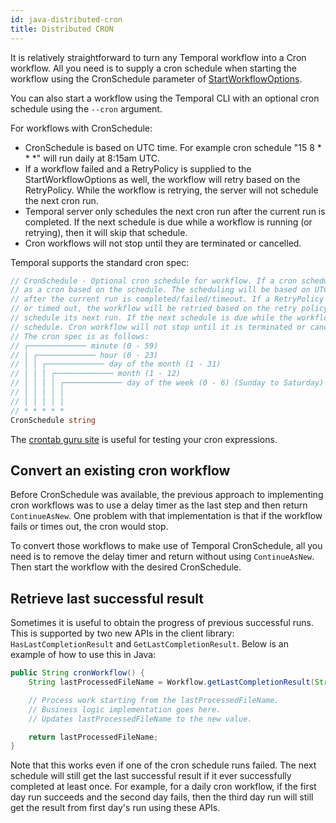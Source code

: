 ```yaml
---
id: java-distributed-cron
title: Distributed CRON
---
```


It is relatively straightforward to turn any Temporal workflow into a Cron workflow. All you need
is to supply a cron schedule when starting the workflow using the CronSchedule
parameter of
[StartWorkflowOptions](https://www.javadoc.io/doc/io.temporal/temporal-sdk/latest/io/temporal/client/WorkflowOptions.html).

You can also start a workflow using the Temporal CLI with an optional cron schedule using the `--cron` argument.

For workflows with CronSchedule:

* CronSchedule is based on UTC time. For example cron schedule "15 8 \* \* \*"
  will run daily at 8:15am UTC.
* If a workflow failed and a RetryPolicy is supplied to the StartWorkflowOptions
  as well, the workflow will retry based on the RetryPolicy. While the workflow is
  retrying, the server will not schedule the next cron run.
* Temporal server only schedules the next cron run after the current run is
  completed. If the next schedule is due while a workflow is running (or retrying),
  then it will skip that schedule.
* Cron workflows will not stop until they are terminated or cancelled.

Temporal supports the standard cron spec:

```go
// CronSchedule - Optional cron schedule for workflow. If a cron schedule is specified, the workflow will run
// as a cron based on the schedule. The scheduling will be based on UTC time. The schedule for the next run only happens
// after the current run is completed/failed/timeout. If a RetryPolicy is also supplied, and the workflow failed
// or timed out, the workflow will be retried based on the retry policy. While the workflow is retrying, it won't
// schedule its next run. If the next schedule is due while the workflow is running (or retrying), then it will skip that
// schedule. Cron workflow will not stop until it is terminated or cancelled (by returning temporal.CanceledError).
// The cron spec is as follows:
// ┌───────────── minute (0 - 59)
// │ ┌───────────── hour (0 - 23)
// │ │ ┌───────────── day of the month (1 - 31)
// │ │ │ ┌───────────── month (1 - 12)
// │ │ │ │ ┌───────────── day of the week (0 - 6) (Sunday to Saturday)
// │ │ │ │ │
// │ │ │ │ │
// * * * * *
CronSchedule string
```

The [crontab guru site](https://crontab.guru/) is useful for testing your cron expressions.

## Convert an existing cron workflow

Before CronSchedule was available, the previous approach to implementing cron
workflows was to use a delay timer as the last step and then return
`ContinueAsNew`. One problem with that implementation is that if the workflow
fails or times out, the cron would stop.

To convert those workflows to make use of Temporal CronSchedule, all you need is to remove the delay timer and return without using
`ContinueAsNew`. Then start the workflow with the desired CronSchedule.


## Retrieve last successful result

Sometimes it is useful to obtain the progress of previous successful runs.
This is supported by two new APIs in the client library:
`HasLastCompletionResult` and `GetLastCompletionResult`. Below is an example of how
to use this in Java:

```java
public String cronWorkflow() {
    String lastProcessedFileName = Workflow.getLastCompletionResult(String.class);

    // Process work starting from the lastProcessedFileName.
    // Business logic implementation goes here.
    // Updates lastProcessedFileName to the new value.

    return lastProcessedFileName;
}
```

Note that this works even if one of the cron schedule runs failed. The
next schedule will still get the last successful result if it ever successfully
completed at least once. For example, for a daily cron workflow, if the first day
run succeeds and the second day fails, then the third day run will still get
the result from first day's run using these APIs.
